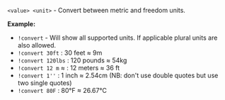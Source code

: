 `<value> <unit>` - Convert between metric and freedom units.

**Example:**
* `!convert` - Will show all supported units. If applicable plural units are also allowed.
* `!convert 30ft` : 30 feet ≈ 9m
* `!convert 120lbs` : 120 pounds ≈ 54kg 
* `!convert 12 m` ≈ : 12 meters ≈ 36 ft 
* `!convert 1''` : 1 inch ≈ 2.54cm (NB: don't use double quotes but use two single quotes)
* `!convert 80F` : 80°F ≈ 26.67°C
